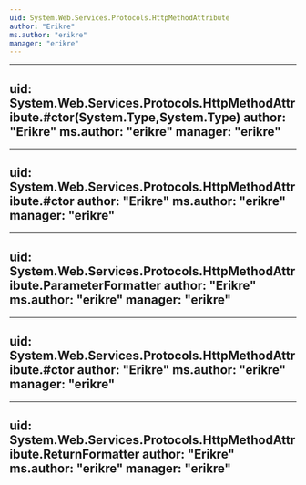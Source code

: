 ```yaml
---
uid: System.Web.Services.Protocols.HttpMethodAttribute
author: "Erikre"
ms.author: "erikre"
manager: "erikre"
---
```


---
uid: System.Web.Services.Protocols.HttpMethodAttribute.#ctor(System.Type,System.Type)
author: "Erikre"
ms.author: "erikre"
manager: "erikre"
---

---
uid: System.Web.Services.Protocols.HttpMethodAttribute.#ctor
author: "Erikre"
ms.author: "erikre"
manager: "erikre"
---

---
uid: System.Web.Services.Protocols.HttpMethodAttribute.ParameterFormatter
author: "Erikre"
ms.author: "erikre"
manager: "erikre"
---

---
uid: System.Web.Services.Protocols.HttpMethodAttribute.#ctor
author: "Erikre"
ms.author: "erikre"
manager: "erikre"
---

---
uid: System.Web.Services.Protocols.HttpMethodAttribute.ReturnFormatter
author: "Erikre"
ms.author: "erikre"
manager: "erikre"
---
